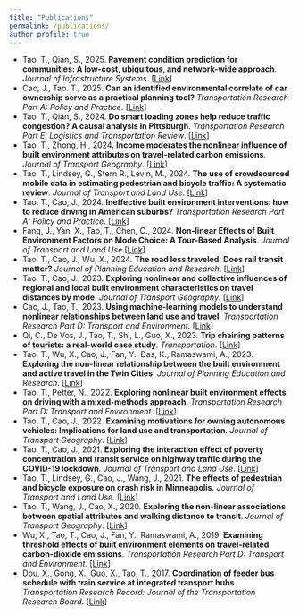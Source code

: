 ```yaml
---
title: "Publications"
permalink: /publications/
author_profile: true
---
```


- Tao, T., Qian, S., 2025. **Pavement condition prediction for communities: A low-cost, ubiquitous, and network-wide approach**. *Journal of Infrastructure Systems*. [[Link](https://doi.org/10.1061/JITSE4.ISENG-2378)]
- Cao, J., Tao. T., 2025. **Can an identified environmental correlate of car ownership serve as a practical planning tool?** *Transportation Research Part A: Policy and Practice*. [[Link](https://doi.org/10.1016/j.tra.2024.104304)]
- Tao, T., Qian, S., 2024. **Do smart loading zones help reduce traffic congestion? A causal analysis in Pittsburgh**. *Transportation Research Part E: Logistics and Transportation Review*. [[Link](https://doi.org/10.1016/j.tre.2024.103796)]
- Tao, T., Zhong, H., 2024. **Income moderates the nonlinear influence of built environment attributes on travel-related carbon emissions**. *Journal of Transport Geography*. [[Link](https://doi.org/10.1016/j.jtrangeo.2024.103985)]
- Tao, T., Lindsey, G., Stern R., Levin, M., 2024. **The use of crowdsourced mobile data in estimating pedestrian and bicycle traffic: A systematic review**. *Journal of Transport and Land Use*. [[Link](https://doi.org/10.5198/jtlu.2024.2315)]
- Tao. T., Cao, J., 2024. **Ineffective built environment interventions: how to reduce driving in American suburbs?** *Transportation Research Part A: Policy and Practice*. [[Link](https://doi.org/10.1016/j.tra.2023.103924)]
- Fang, J., Yan, X., Tao, T., Chen, C., 2024. **Non-linear Effects of Built Environment Factors on Mode Choice: A Tour-Based Analysis**. *Journal of Transport and Land Use* [[Link](https://doi.org/10.5198/jtlu.2024.2403)]
- Tao, T., Cao, J., Wu, X., 2024. **The road less traveled: Does rail transit matter?** *Journal of Planning Education and Research*. [[Link](https://doi.org/10.1177/0739456X211035825)]
- Tao, T., Cao, J., 2023. **Exploring nonlinear and collective influences of regional and local built environment characteristics on travel distances by mode**. *Journal of Transport Geography*. [[Link](https://doi.org/10.1016/j.jtrangeo.2023.103599)]
- Cao, J., Tao, T., 2023. **Using machine-learning models to understand nonlinear relationships between land use and travel**. *Transportation Research Part D: Transport and Environment*. [[Link](https://doi.org/10.1016/j.trd.2023.103930)]
- Qi, C., De Vos, J., Tao, T., Shi, L., Guo, X., 2023. **Trip chaining patterns of tourists: a real-world case study**. *Transportation*. [[Link](https://doi.org/10.1007/s11116-023-10418-9)]
- Tao, T., Wu, X., Cao, J., Fan, Y., Das, K., Ramaswami, A., 2023. **Exploring the non-linear relationship between the built environment and active travel in the Twin Cities**. *Journal of Planning Education and Research*. [[Link](https://doi.org/10.1016/j.trd.2022.103443)]
- Tao, T., Petter, N., 2022. **Exploring nonlinear built environment effects on driving with a mixed-methods approach**. *Transportation Research Part D: Transport and Environment*. [[Link](https://doi.org/10.1016/j.trd.2022.103443)]
- Tao, T., Cao, J., 2022. **Examining motivations for owning autonomous vehicles: Implications for land use and transportation**. *Journal of Transport Geography*. [[Link](https://doi.org/10.1016/j.jtrangeo.2022.103361)]
- Tao, T., Cao, J., 2021. **Exploring the interaction effect of poverty concentration and transit service on highway traffic during the COVID-19 lockdown**. *Journal of Transport and Land Use*. [[Link]()]
- Tao, T., Lindsey, G., Cao, J., Wang, J., 2021. **The effects of pedestrian and bicycle exposure on crash risk in Minneapolis**. *Journal of Transport and Land Use*. [[Link](http://dx.doi.org/10.5198/jtlu.2021.1978)]
- Tao, T., Wang, J., Cao, X., 2020. **Exploring the non-linear associations between spatial attributes and walking distance to transit**. *Journal of Transport Geography*. [[Link](https://doi.org/10.1016/j.jtrangeo.2019.102560)]
- Wu, X., Tao, T., Cao, J., Fan, Y., Ramaswami, A., 2019. **Examining threshold effects of built environment elements on travel-related carbon-dioxide emissions**. *Transportation Research Part D: Transport and Environment*. [[Link](https://doi.org/10.1016/j.trd.2019.08.018)]
- Dou, X., Gong, X., Guo, X., Tao, T., 2017. **Coordination of feeder bus schedule with train service at integrated transport hubs**. *Transportation Research Record: Journal of the Transportation Research Board*. [[Link](https://doi.org/10.3141/2648-12)]
